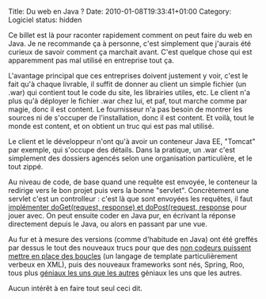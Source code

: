 Title: Du web en Java ?
Date: 2010-01-08T19:33:41+01:00
Category: Logiciel
status: hidden

Ce billet est là pour raconter rapidement comment on peut faire du web
en Java. Je ne recommande ça à personne, c'est simplement que j'aurais
été curieux de savoir comment ça marchait avant. C'est quelque chose
qui est apparemment pas mal utilisé en entreprise tout ça.

L'avantage principal que ces entreprises doivent justement y voir,
c'est le fait qu'à chaque livrable, il suffit de donner au client un
simple fichier (un .war) qui contient tout le code du site, les
librairies utiles, etc. Le client n'a plus qu'à déployer le fichier
.war chez lui, et paf, tout marche comme par magie, donc il est
content. Le fournisseur n'a pas besoin de montrer les sources ni de
s'occuper de l'installation, donc il est content. Et voilà, tout le
monde est content, et on obtient un truc qui est pas mal utilisé.

Le client et le développeur n'ont qu'à avoir un conteneur Java EE,
"Tomcat" par exemple, qui s'occupe des détails. Dans la pratique, un
.war c'est simplement des dossiers agencés selon une organisation
particulière, et le tout zippé.

Au niveau de code, de base quand une requête est envoyée, le conteneur
la redirige vers le bon projet puis vers la bonne "servlet".
Concrètement une servlet c'est un controlleur : c'est là que sont
envoyées les requêtes, il faut [implémenter doGet(request, response)
et doPost(request,
response](http://java.sun.com/javaee/5/docs/api/javax/servlet/http/HttpServlet.html)
pour jouer avec. On peut ensuite coder en Java pur, en écrivant la
réponse directement depuis le Java, ou alors en passant par une vue.

Au fur et à mesure des versions (comme d'habitude en Java) ont été
greffés par dessus le tout des nouveaux trucs pour que des [non
codeurs puissent mettre en place des
boucles](http://www.oracle.com/technetwork/java/javaee/jsp/index.html)
(un langage de template particulièrement verbeux en XML), puis des
nouveaux frameworks sont nés, Spring, Roo, tous plus [géniaux les uns
que les autres](https://www.youtube.com/watch?v=Gb1Z0lfl52I) géniaux
les uns que les autres.</a>

Aucun intérêt à en faire tout seul ceci dit.

<!-- % vim: set spelllang=fr: -->
